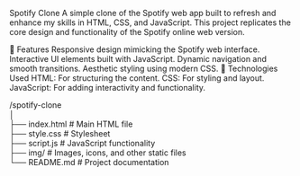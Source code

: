 Spotify Clone
A simple clone of the Spotify web app built to refresh and enhance my skills in HTML, CSS, and JavaScript. This project replicates the core design and functionality of the Spotify online web version.

🎯 Features
Responsive design mimicking the Spotify web interface.
Interactive UI elements built with JavaScript.
Dynamic navigation and smooth transitions.
Aesthetic styling using modern CSS.
🚀 Technologies Used
HTML: For structuring the content.
CSS: For styling and layout.
JavaScript: For adding interactivity and functionality.

/spotify-clone  
│  
├── index.html        # Main HTML file  
├── style.css         # Stylesheet  
├── script.js         # JavaScript functionality  
├── img/           # Images, icons, and other static files  
└── README.md         # Project documentation  
